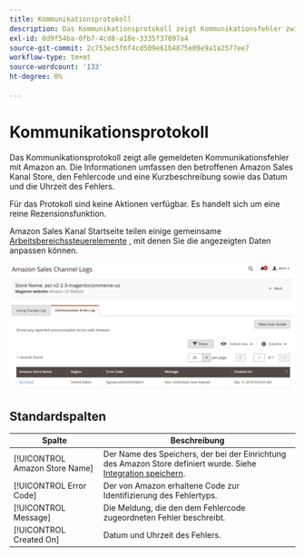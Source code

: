 ```yaml
---
title: Kommunikationsprotokoll
description: Das Kommunikationsprotokoll zeigt Kommunikationsfehler zwischen Amazon und [!DNL Commerce].
exl-id: 0d9f54ba-0fb7-4cd8-a18e-3335f37097a4
source-git-commit: 2c753ec5f6f4cd509e61b4875e09e9a1a2577ee7
workflow-type: tm+mt
source-wordcount: '133'
ht-degree: 0%

---
```


# Kommunikationsprotokoll

Das Kommunikationsprotokoll zeigt alle gemeldeten Kommunikationsfehler mit Amazon an. Die Informationen umfassen den betroffenen Amazon Sales Kanal Store, den Fehlercode und eine Kurzbeschreibung sowie das Datum und die Uhrzeit des Fehlers.

Für das Protokoll sind keine Aktionen verfügbar. Es handelt sich um eine reine Rezensionsfunktion.

Amazon Sales Kanal Startseite teilen einige gemeinsame [Arbeitsbereichssteuerelemente](./workspace-controls.md) , mit denen Sie die angezeigten Daten anpassen können.

![Kommunikationsprotokoll](assets/amazon-comm-errors-log.png)

## Standardspalten

| Spalte | Beschreibung |
|--- |--- |
| [!UICONTROL Amazon Store Name] | Der Name des Speichers, der bei der Einrichtung des Amazon Store definiert wurde. Siehe [Integration speichern](./store-integration.md). |
| [!UICONTROL Error Code] | Der von Amazon erhaltene Code zur Identifizierung des Fehlertyps. |
| [!UICONTROL Message] | Die Meldung, die den dem Fehlercode zugeordneten Fehler beschreibt. |
| [!UICONTROL Created On] | Datum und Uhrzeit des Fehlers. |
